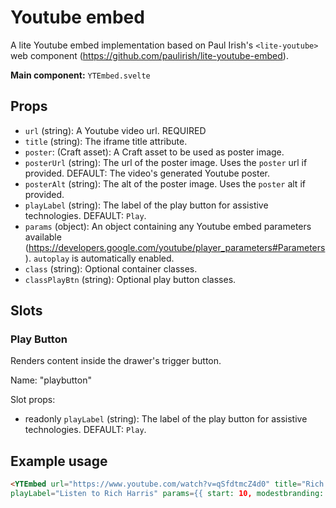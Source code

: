 # Youtube embed

A lite Youtube embed implementation based on Paul Irish's `<lite-youtube>` web component
(https://github.com/paulirish/lite-youtube-embed).

**Main component:** `YTEmbed.svelte`

## Props

-   `url` (string): A Youtube video url. REQUIRED
-   `title` (string): The iframe title attribute.
-   `poster`: (Craft asset): A Craft asset to be used as poster image.
-   `posterUrl` (string): The url of the poster image. Uses the `poster` url if provided. DEFAULT:
    The video's generated Youtube poster.
-   `posterAlt` (string): The alt of the poster image. Uses the `poster` alt if provided.
-   `playLabel` (string): The label of the play button for assistive technologies. DEFAULT: `Play`.
-   `params` (object): An object containing any Youtube embed parameters available
    (https://developers.google.com/youtube/player_parameters#Parameters). `autoplay` is
    automatically enabled.
-   `class` (string): Optional container classes.
-   `classPlayBtn` (string): Optional play button classes.

## Slots

### Play Button

Renders content inside the drawer's trigger button.

Name: "playbutton"

Slot props:

-   readonly `playLabel` (string): The label of the play button for assistive technologies. DEFAULT:
    `Play`.

## Example usage

```html
<YTEmbed url="https://www.youtube.com/watch?v=qSfdtmcZ4d0" title="Rich Harris conference"
playLabel="Listen to Rich Harris" params={{ start: 10, modestbranding: '1' }} />
```

